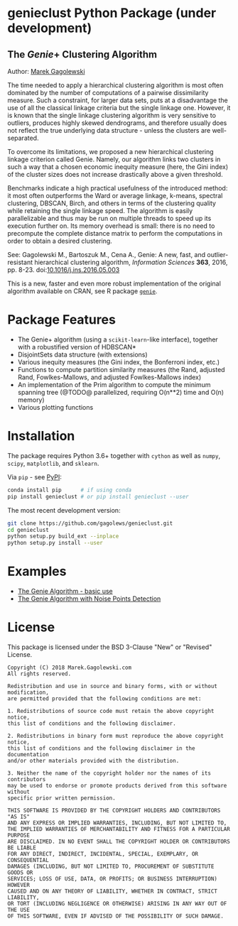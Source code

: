 genieclust Python Package (**under development**)
=========================

The *Genie*+  Clustering Algorithm
----------------------------------

Author: [Marek Gagolewski](http://www.gagolewski.com)

The time needed to apply a hierarchical clustering algorithm is most
often dominated by the number of computations of a pairwise dissimilarity
measure. Such a constraint, for larger data sets, puts at a disadvantage
the use of all the classical linkage criteria but the single linkage one.
However, it is known that the single linkage clustering algorithm is very
sensitive to outliers, produces highly skewed dendrograms, and therefore
usually does not reflect the true underlying data structure -
unless the clusters are well-separated.

To overcome its limitations, we proposed a new hierarchical clustering linkage
criterion called Genie. Namely, our algorithm links two clusters in such
a way that a chosen economic inequity measure (here, the Gini index)
of the cluster sizes does not increase drastically above a given threshold.

Benchmarks indicate a high practical usefulness of the introduced method:
it most often outperforms the Ward or average linkage, k-means,
spectral clustering, DBSCAN, Birch, and others in terms of the clustering
quality while retaining the single linkage speed. The algorithm is easily
parallelizable and thus may be run on multiple threads to speed up its
execution further on. Its memory overhead is small: there is no need
to precompute the complete distance matrix to perform the computations
in order to obtain a desired clustering.

See: Gagolewski M., Bartoszuk M., Cena A.,
Genie: A new, fast, and outlier-resistant hierarchical clustering algorithm,
*Information Sciences* **363**, 2016, pp. 8-23.
doi:[10.1016/j.ins.2016.05.003](http://dx.doi.org/10.1016/j.ins.2016.05.003)



This is a new, faster and even more robust implementation
of the original algorithm available on CRAN,
see R package [`genie`](http://www.gagolewski.com/software/genie/).



Package Features
================

* The Genie+ algorithm (using a `scikit-learn`-like interface),
together with a robustified version of HDBSCAN*
* DisjointSets data structure (with extensions)
* Various inequity measures (the Gini index, the Bonferroni index, etc.)
* Functions to compute partition similarity measures
(the Rand, adjusted Rand, Fowlkes-Mallows, and adjusted Fowlkes-Mallows index)
* An implementation of the Prim algorithm to compute the minimum spanning tree
(@TODO@ parallelized, requiring O(n**2) time and O(n) memory)
* Various plotting functions


Installation
============

The package requires Python 3.6+ together with `cython`
as well as `numpy`, `scipy`, `matplotlib`, and `sklearn`.


Via `pip` - see [PyPI](https://pypi.org/project/genieclust/):

```bash
conda install pip      # if using conda
pip install genieclust # or pip install genieclust --user
```

The most recent development version:

```bash
git clone https://github.com/gagolews/genieclust.git
cd genieclust
python setup.py build_ext --inplace
python setup.py install --user
```

Examples
========

* [The Genie Algorithm - basic use](https://github.com/gagolews/genieclust/blob/master/example_genie_basic.ipynb)
* [The Genie Algorithm with Noise Points Detection](https://github.com/gagolews/genieclust/blob/master/example_genie_hdbscan.ipynb)


License
=======

This package is licensed under the BSD 3-Clause "New" or "Revised" License.

```
Copyright (C) 2018 Marek.Gagolewski.com
All rights reserved.

Redistribution and use in source and binary forms, with or without modification,
are permitted provided that the following conditions are met:

1. Redistributions of source code must retain the above copyright notice,
this list of conditions and the following disclaimer.

2. Redistributions in binary form must reproduce the above copyright notice,
this list of conditions and the following disclaimer in the documentation
and/or other materials provided with the distribution.

3. Neither the name of the copyright holder nor the names of its contributors
may be used to endorse or promote products derived from this software without
specific prior written permission.

THIS SOFTWARE IS PROVIDED BY THE COPYRIGHT HOLDERS AND CONTRIBUTORS "AS IS"
AND ANY EXPRESS OR IMPLIED WARRANTIES, INCLUDING, BUT NOT LIMITED TO,
THE IMPLIED WARRANTIES OF MERCHANTABILITY AND FITNESS FOR A PARTICULAR PURPOSE
ARE DISCLAIMED. IN NO EVENT SHALL THE COPYRIGHT HOLDER OR CONTRIBUTORS BE LIABLE
FOR ANY DIRECT, INDIRECT, INCIDENTAL, SPECIAL, EXEMPLARY, OR CONSEQUENTIAL
DAMAGES (INCLUDING, BUT NOT LIMITED TO, PROCUREMENT OF SUBSTITUTE GOODS OR
SERVICES; LOSS OF USE, DATA, OR PROFITS; OR BUSINESS INTERRUPTION) HOWEVER
CAUSED AND ON ANY THEORY OF LIABILITY, WHETHER IN CONTRACT, STRICT LIABILITY,
OR TORT (INCLUDING NEGLIGENCE OR OTHERWISE) ARISING IN ANY WAY OUT OF THE USE
OF THIS SOFTWARE, EVEN IF ADVISED OF THE POSSIBILITY OF SUCH DAMAGE.
```
